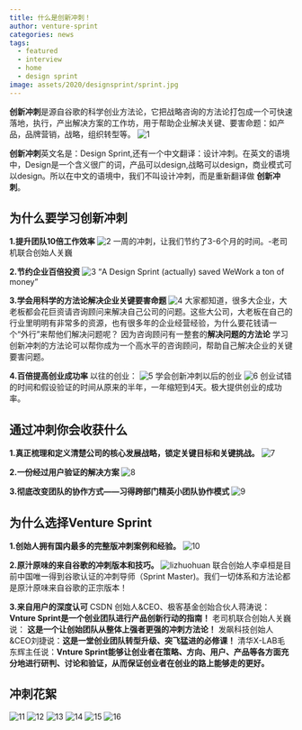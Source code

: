 ```yaml
---
title: 什么是创新冲刺！
author: venture-sprint
categories: news
tags:
  - featured
  - interview
  - home
  - design sprint
image: assets/2020/designsprint/sprint.jpg
---
```

**创新冲刺**是源自谷歌的科学创业方法论，它把战略咨询的方法论打包成一个可快速落地，执行，产出解决方案的工作坊，用于帮助企业解决关键、要害命题：如产品，品牌营销，战略，组织转型等。
![1](/assets/2020/designsprint/1.jpg)

**创新冲刺**英文名是：Design Sprint,还有一个中文翻译：设计冲刺。在英文的语境中，Design是一个含义很广的词，产品可以design,战略可以design，商业模式可以design。所以在中文的语境中，我们不叫设计冲刺，而是重新翻译做 **创新冲刺**。

## 为什么要学习创新冲刺 ##

**1.提升团队10倍工作效率**
![2](/assets/2020/designsprint/2.jpg)
一周的冲刺，让我们节约了3-6个月的时间。-老司机联合创始人关巍

**2.节约企业百倍投资**
![3](/assets/2020/designsprint/3.jpg)
“A Design Sprint (actually) saved WeWork a ton of money”

**3.学会用科学的方法论解决企业关键要害命题**
![4](/assets/2020/designsprint/4.jpg)
大家都知道，很多大企业，大老板都会花巨资请咨询顾问来解决自己公司的问题。这些大公司，大老板在自己的行业里明明有非常多的资源，也有很多年的企业经营经验，为什么要花钱请一个“外行”来帮他们解决问题呢？
因为咨询顾问有一整套的**解决问题的方法论**
学习创新冲刺的方法论可以帮你成为一个高水平的咨询顾问，帮助自己解决企业的关键要害问题。

**4.百倍提高创业成功率**
以往的创业：
![5](/assets/2020/designsprint/5.png)
学会创新冲刺以后的创业
![6](/assets/2020/designsprint/6.png)
创业试错的时间和假设验证的时间从原来的半年，一年缩短到4天。极大提供创业的成功率。

## 通过冲刺你会收获什么 ##

**1.真正梳理和定义清楚公司的核心发展战略，锁定关键目标和关键挑战。**
![7](/assets/2020/designsprint/7.png)

**2.一份经过用户验证的解决方案**
![8](/assets/2020/designsprint/8.jpg)

**3.彻底改变团队的协作方式——习得跨部门精英小团队协作模式**
![9](/assets/2020/designsprint/9.png)

## 为什么选择Venture Sprint ##

**1.创始人拥有国内最多的完整版冲刺案例和经验。**
![10](/assets/2020/designsprint/10.jpg)

**2.原汁原味的来自谷歌的冲刺版本和技巧。**
![lizhuohuan](/assets/2020/designsprint/lizhuohuan.jpg)
联合创始人李卓桓是目前中国唯一得到谷歌认证的冲刺导师（Sprint Master)。我们一切体系和方法论都是原汁原味来自谷歌的正宗版本！

**3.来自用户的深度认可**
CSDN 创始人&CEO、极客基金创始合伙人蒋涛说：**Vnture Sprint是一个创业团队进行产品创新行动的指南！**
老司机联合创始人关巍说： **这是一个让创始团队从整体上强者更强的冲刺方法论！**
发飙科技创始人&CEO刘捷说：**这是一堂创业团队转型升级、突飞猛进的必修课！**
清华X-LAB毛东辉主任说：**Vnture Sprint能够让创业者在策略、方向、用户、产品等各方面充分地进行研判、讨论和验证，从而保证创业者在创业的路上能够走的更好。**

## 冲刺花絮 ##

![11](/assets/2020/designsprint/11.jpg)
![12](/assets/2020/designsprint/12.jpg)
![13](/assets/2020/designsprint/13.jpg)
![14](/assets/2020/designsprint/14.jpg)
![15](/assets/2020/designsprint/15.jpg)
![16](/assets/2020/designsprint/16.jpg)
